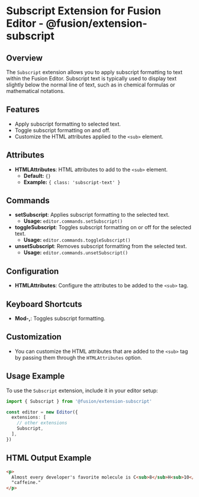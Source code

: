 # Subscript Extension for Fusion Editor - @fusion/extension-subscript

## Overview

The `Subscript` extension allows you to apply subscript formatting to text within the Fusion Editor. Subscript text is typically used to display text slightly below the normal line of text, such as in chemical formulas or mathematical notations.

## Features

- Apply subscript formatting to selected text.
- Toggle subscript formatting on and off.
- Customize the HTML attributes applied to the `<sub>` element.

## Attributes

- **HTMLAttributes**: HTML attributes to add to the `<sub>` element.
  - **Default:** `{}`
  - **Example:** `{ class: 'subscript-text' }`

## Commands

- **setSubscript**: Applies subscript formatting to the selected text.
  - **Usage:** `editor.commands.setSubscript()`
- **toggleSubscript**: Toggles subscript formatting on or off for the selected text.
  - **Usage:** `editor.commands.toggleSubscript()`
- **unsetSubscript**: Removes subscript formatting from the selected text.
  - **Usage:** `editor.commands.unsetSubscript()`

## Configuration

- **HTMLAttributes**: Configure the attributes to be added to the `<sub>` tag.

## Keyboard Shortcuts

- **Mod-,**: Toggles subscript formatting.

## Customization

- You can customize the HTML attributes that are added to the `<sub>` tag by passing them through the `HTMLAttributes` option.

## Usage Example

To use the `Subscript` extension, include it in your editor setup:

```typescript
import { Subscript } from '@fusion/extension-subscript'

const editor = new Editor({
  extensions: [
    // other extensions
    Subscript,
  ],
})
```

## HTML Output Example

```html
<p>
  Almost every developer's favorite molecule is C<sub>8</sub>H<sub>10</sub>N<sub>4</sub>O<sub>2</sub>, also known as
  "caffeine."
</p>
```